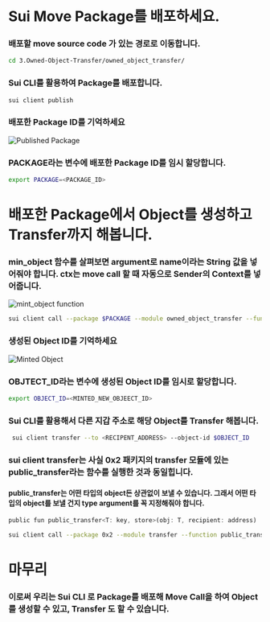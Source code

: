 # Sui Move Package를 배포하세요.

### 배포할 move source code 가 있는 경로로 이동합니다.

```bash
cd 3.Owned-Object-Transfer/owned_object_transfer/
```

### Sui CLI를 활용하여 Package를 배포합니다.

```bash
sui client publish
```

### 배포한 Package ID를 기억하세요

![Published Package](/images/3.owned-object-transfer/published_package.png)

### PACKAGE라는 변수에 배포한 Package ID를 임시 할당합니다.

```bash
export PACKAGE=<PACKAGE_ID>
```

# 배포한 Package에서 Object를 생성하고 Transfer까지 해봅니다.

### min_object 함수를 살펴보면 argument로 name이라는 String 값을 넣어줘야 합니다. ctx는 move call 할 때 자동으로 Sender의 Context를 넣어줍니다.

![mint_object function](/images/3.owned-object-transfer/mint_object_function.png)

```bash
sui client call --package $PACKAGE --module owned_object_transfer --function mint_object --args "ObjectName"
```

### 생성된 Object ID를 기억하세요

![Minted Object](/images/3.owned-object-transfer/minted_object.png)

### OBJTECT_ID라는 변수에 생성된 Object ID를 임시로 할당합니다.

```bash
export OBJECT_ID=<MINTED_NEW_OBJEECT_ID>
```

### Sui CLI를 활용해서 다른 지갑 주소로 해당 Object를 Transfer 해봅니다.

```bash
 sui client transfer --to <RECIPENT_ADDRESS> --object-id $OBJECT_ID
```

### sui client transfer는 사실 0x2 패키지의 transfer 모듈에 있는 public_transfer라는 함수를 실행한 것과 동일힙니다.

#### public_transfer는 어떤 타입의 object든 상관없이 보낼 수 있습니다. 그래서 어떤 타입의 object를 보낼 건지 type argument를 꼭 지정해줘야 합니다.

```rust
public fun public_transfer<T: key, store>(obj: T, recipient: address)
```

```bash
sui client call --package 0x2 --module transfer --function public_transfer --args <OBJECT_ID> <RECIPENT_ADDRESS> --type-args $PACKAGE::owned_object_transfer::OwnedObject
```

# 마무리

### 이로써 우리는 Sui CLI 로 Package를 배포해 Move Call을 하여 Object를 생성할 수 있고, Transfer 도 할 수 있습니다.
